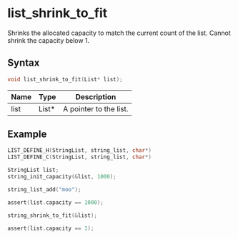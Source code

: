 # list_shrink_to_fit

Shrinks the allocated capacity to match the current count of the list. Cannot shrink the capacity below 1.

## Syntax

```c
void list_shrink_to_fit(List* list);
```

| Name | Type | Description |
| --- | --- | --- |
| list | List* | A pointer to the list. |

## Example

```c
LIST_DEFINE_H(StringList, string_list, char*)
LIST_DEFINE_C(StringList, string_list, char*)

StringList list;
string_init_capacity(&list, 1000);

string_list_add("moo");

assert(list.capacity == 1000);

string_shrink_to_fit(&list);

assert(list.capacity == 1);
```